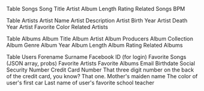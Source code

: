 Table Songs
  Song Title
  Artist
  Album
  Length
  Rating
  Related Songs
  BPM

Table Artists
  Artist Name
  Artist Description
  Artist Birth Year
  Artist Death Year
  Artist Favorite Color
  Related Artists

Table Albums
  Album Title
  Album Artist
  Album Producers
  Album Collection
  Album Genre
  Album Year
  Album Length
  Album Rating
  Related Albums

Table Users
  Forename
  Surname
  Facebook ID (for login)
  Favorite Songs (JSON array, probs)
  Favorite Artists
  Favorite Albums
  Email
  Birthdate
  Social Security Number
  Credit Card Number
  That three digit number on the back of the credit card, you know? That one.
  Mother's maiden name
  The color of user's first car
  Last name of user's favorite school teacher
